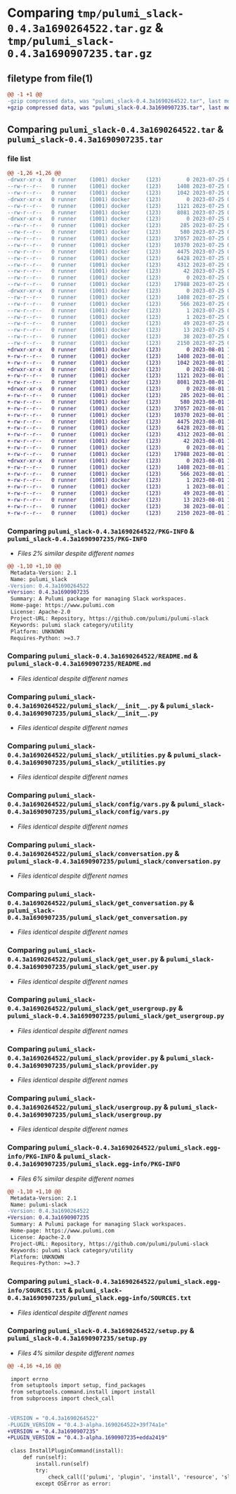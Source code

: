 # Comparing `tmp/pulumi_slack-0.4.3a1690264522.tar.gz` & `tmp/pulumi_slack-0.4.3a1690907235.tar.gz`

## filetype from file(1)

```diff
@@ -1 +1 @@
-gzip compressed data, was "pulumi_slack-0.4.3a1690264522.tar", last modified: Tue Jul 25 06:03:41 2023, max compression
+gzip compressed data, was "pulumi_slack-0.4.3a1690907235.tar", last modified: Tue Aug  1 16:30:58 2023, max compression
```

## Comparing `pulumi_slack-0.4.3a1690264522.tar` & `pulumi_slack-0.4.3a1690907235.tar`

### file list

```diff
@@ -1,26 +1,26 @@
-drwxr-xr-x   0 runner    (1001) docker     (123)        0 2023-07-25 06:03:41.505857 pulumi_slack-0.4.3a1690264522/
--rw-r--r--   0 runner    (1001) docker     (123)     1408 2023-07-25 06:03:41.505857 pulumi_slack-0.4.3a1690264522/PKG-INFO
--rw-r--r--   0 runner    (1001) docker     (123)     1042 2023-07-25 06:03:41.000000 pulumi_slack-0.4.3a1690264522/README.md
-drwxr-xr-x   0 runner    (1001) docker     (123)        0 2023-07-25 06:03:41.505857 pulumi_slack-0.4.3a1690264522/pulumi_slack/
--rw-r--r--   0 runner    (1001) docker     (123)     1121 2023-07-25 06:03:41.000000 pulumi_slack-0.4.3a1690264522/pulumi_slack/__init__.py
--rw-r--r--   0 runner    (1001) docker     (123)     8081 2023-07-25 06:03:41.000000 pulumi_slack-0.4.3a1690264522/pulumi_slack/_utilities.py
-drwxr-xr-x   0 runner    (1001) docker     (123)        0 2023-07-25 06:03:41.505857 pulumi_slack-0.4.3a1690264522/pulumi_slack/config/
--rw-r--r--   0 runner    (1001) docker     (123)      285 2023-07-25 06:03:41.000000 pulumi_slack-0.4.3a1690264522/pulumi_slack/config/__init__.py
--rw-r--r--   0 runner    (1001) docker     (123)      580 2023-07-25 06:03:41.000000 pulumi_slack-0.4.3a1690264522/pulumi_slack/config/vars.py
--rw-r--r--   0 runner    (1001) docker     (123)    37057 2023-07-25 06:03:41.000000 pulumi_slack-0.4.3a1690264522/pulumi_slack/conversation.py
--rw-r--r--   0 runner    (1001) docker     (123)    10370 2023-07-25 06:03:41.000000 pulumi_slack-0.4.3a1690264522/pulumi_slack/get_conversation.py
--rw-r--r--   0 runner    (1001) docker     (123)     4475 2023-07-25 06:03:41.000000 pulumi_slack-0.4.3a1690264522/pulumi_slack/get_user.py
--rw-r--r--   0 runner    (1001) docker     (123)     6428 2023-07-25 06:03:41.000000 pulumi_slack-0.4.3a1690264522/pulumi_slack/get_usergroup.py
--rw-r--r--   0 runner    (1001) docker     (123)     4312 2023-07-25 06:03:41.000000 pulumi_slack-0.4.3a1690264522/pulumi_slack/provider.py
--rw-r--r--   0 runner    (1001) docker     (123)       42 2023-07-25 06:03:41.000000 pulumi_slack-0.4.3a1690264522/pulumi_slack/pulumi-plugin.json
--rw-r--r--   0 runner    (1001) docker     (123)        0 2023-07-25 06:03:41.000000 pulumi_slack-0.4.3a1690264522/pulumi_slack/py.typed
--rw-r--r--   0 runner    (1001) docker     (123)    17988 2023-07-25 06:03:41.000000 pulumi_slack-0.4.3a1690264522/pulumi_slack/usergroup.py
-drwxr-xr-x   0 runner    (1001) docker     (123)        0 2023-07-25 06:03:41.505857 pulumi_slack-0.4.3a1690264522/pulumi_slack.egg-info/
--rw-r--r--   0 runner    (1001) docker     (123)     1408 2023-07-25 06:03:41.000000 pulumi_slack-0.4.3a1690264522/pulumi_slack.egg-info/PKG-INFO
--rw-r--r--   0 runner    (1001) docker     (123)      566 2023-07-25 06:03:41.000000 pulumi_slack-0.4.3a1690264522/pulumi_slack.egg-info/SOURCES.txt
--rw-r--r--   0 runner    (1001) docker     (123)        1 2023-07-25 06:03:41.000000 pulumi_slack-0.4.3a1690264522/pulumi_slack.egg-info/dependency_links.txt
--rw-r--r--   0 runner    (1001) docker     (123)        1 2023-07-25 06:03:41.000000 pulumi_slack-0.4.3a1690264522/pulumi_slack.egg-info/not-zip-safe
--rw-r--r--   0 runner    (1001) docker     (123)       49 2023-07-25 06:03:41.000000 pulumi_slack-0.4.3a1690264522/pulumi_slack.egg-info/requires.txt
--rw-r--r--   0 runner    (1001) docker     (123)       13 2023-07-25 06:03:41.000000 pulumi_slack-0.4.3a1690264522/pulumi_slack.egg-info/top_level.txt
--rw-r--r--   0 runner    (1001) docker     (123)       38 2023-07-25 06:03:41.505857 pulumi_slack-0.4.3a1690264522/setup.cfg
--rw-r--r--   0 runner    (1001) docker     (123)     2150 2023-07-25 06:03:41.000000 pulumi_slack-0.4.3a1690264522/setup.py
+drwxr-xr-x   0 runner    (1001) docker     (123)        0 2023-08-01 16:30:58.454037 pulumi_slack-0.4.3a1690907235/
+-rw-r--r--   0 runner    (1001) docker     (123)     1408 2023-08-01 16:30:58.454037 pulumi_slack-0.4.3a1690907235/PKG-INFO
+-rw-r--r--   0 runner    (1001) docker     (123)     1042 2023-08-01 16:30:58.000000 pulumi_slack-0.4.3a1690907235/README.md
+drwxr-xr-x   0 runner    (1001) docker     (123)        0 2023-08-01 16:30:58.450036 pulumi_slack-0.4.3a1690907235/pulumi_slack/
+-rw-r--r--   0 runner    (1001) docker     (123)     1121 2023-08-01 16:30:58.000000 pulumi_slack-0.4.3a1690907235/pulumi_slack/__init__.py
+-rw-r--r--   0 runner    (1001) docker     (123)     8081 2023-08-01 16:30:58.000000 pulumi_slack-0.4.3a1690907235/pulumi_slack/_utilities.py
+drwxr-xr-x   0 runner    (1001) docker     (123)        0 2023-08-01 16:30:58.454037 pulumi_slack-0.4.3a1690907235/pulumi_slack/config/
+-rw-r--r--   0 runner    (1001) docker     (123)      285 2023-08-01 16:30:58.000000 pulumi_slack-0.4.3a1690907235/pulumi_slack/config/__init__.py
+-rw-r--r--   0 runner    (1001) docker     (123)      580 2023-08-01 16:30:58.000000 pulumi_slack-0.4.3a1690907235/pulumi_slack/config/vars.py
+-rw-r--r--   0 runner    (1001) docker     (123)    37057 2023-08-01 16:30:58.000000 pulumi_slack-0.4.3a1690907235/pulumi_slack/conversation.py
+-rw-r--r--   0 runner    (1001) docker     (123)    10370 2023-08-01 16:30:58.000000 pulumi_slack-0.4.3a1690907235/pulumi_slack/get_conversation.py
+-rw-r--r--   0 runner    (1001) docker     (123)     4475 2023-08-01 16:30:58.000000 pulumi_slack-0.4.3a1690907235/pulumi_slack/get_user.py
+-rw-r--r--   0 runner    (1001) docker     (123)     6428 2023-08-01 16:30:58.000000 pulumi_slack-0.4.3a1690907235/pulumi_slack/get_usergroup.py
+-rw-r--r--   0 runner    (1001) docker     (123)     4312 2023-08-01 16:30:58.000000 pulumi_slack-0.4.3a1690907235/pulumi_slack/provider.py
+-rw-r--r--   0 runner    (1001) docker     (123)       42 2023-08-01 16:30:58.000000 pulumi_slack-0.4.3a1690907235/pulumi_slack/pulumi-plugin.json
+-rw-r--r--   0 runner    (1001) docker     (123)        0 2023-08-01 16:30:58.000000 pulumi_slack-0.4.3a1690907235/pulumi_slack/py.typed
+-rw-r--r--   0 runner    (1001) docker     (123)    17988 2023-08-01 16:30:58.000000 pulumi_slack-0.4.3a1690907235/pulumi_slack/usergroup.py
+drwxr-xr-x   0 runner    (1001) docker     (123)        0 2023-08-01 16:30:58.454037 pulumi_slack-0.4.3a1690907235/pulumi_slack.egg-info/
+-rw-r--r--   0 runner    (1001) docker     (123)     1408 2023-08-01 16:30:58.000000 pulumi_slack-0.4.3a1690907235/pulumi_slack.egg-info/PKG-INFO
+-rw-r--r--   0 runner    (1001) docker     (123)      566 2023-08-01 16:30:58.000000 pulumi_slack-0.4.3a1690907235/pulumi_slack.egg-info/SOURCES.txt
+-rw-r--r--   0 runner    (1001) docker     (123)        1 2023-08-01 16:30:58.000000 pulumi_slack-0.4.3a1690907235/pulumi_slack.egg-info/dependency_links.txt
+-rw-r--r--   0 runner    (1001) docker     (123)        1 2023-08-01 16:30:58.000000 pulumi_slack-0.4.3a1690907235/pulumi_slack.egg-info/not-zip-safe
+-rw-r--r--   0 runner    (1001) docker     (123)       49 2023-08-01 16:30:58.000000 pulumi_slack-0.4.3a1690907235/pulumi_slack.egg-info/requires.txt
+-rw-r--r--   0 runner    (1001) docker     (123)       13 2023-08-01 16:30:58.000000 pulumi_slack-0.4.3a1690907235/pulumi_slack.egg-info/top_level.txt
+-rw-r--r--   0 runner    (1001) docker     (123)       38 2023-08-01 16:30:58.454037 pulumi_slack-0.4.3a1690907235/setup.cfg
+-rw-r--r--   0 runner    (1001) docker     (123)     2150 2023-08-01 16:30:58.000000 pulumi_slack-0.4.3a1690907235/setup.py
```

### Comparing `pulumi_slack-0.4.3a1690264522/PKG-INFO` & `pulumi_slack-0.4.3a1690907235/PKG-INFO`

 * *Files 2% similar despite different names*

```diff
@@ -1,10 +1,10 @@
 Metadata-Version: 2.1
 Name: pulumi_slack
-Version: 0.4.3a1690264522
+Version: 0.4.3a1690907235
 Summary: A Pulumi package for managing Slack workspaces.
 Home-page: https://www.pulumi.com
 License: Apache-2.0
 Project-URL: Repository, https://github.com/pulumi/pulumi-slack
 Keywords: pulumi slack category/utility
 Platform: UNKNOWN
 Requires-Python: >=3.7
```

### Comparing `pulumi_slack-0.4.3a1690264522/README.md` & `pulumi_slack-0.4.3a1690907235/README.md`

 * *Files identical despite different names*

### Comparing `pulumi_slack-0.4.3a1690264522/pulumi_slack/__init__.py` & `pulumi_slack-0.4.3a1690907235/pulumi_slack/__init__.py`

 * *Files identical despite different names*

### Comparing `pulumi_slack-0.4.3a1690264522/pulumi_slack/_utilities.py` & `pulumi_slack-0.4.3a1690907235/pulumi_slack/_utilities.py`

 * *Files identical despite different names*

### Comparing `pulumi_slack-0.4.3a1690264522/pulumi_slack/config/vars.py` & `pulumi_slack-0.4.3a1690907235/pulumi_slack/config/vars.py`

 * *Files identical despite different names*

### Comparing `pulumi_slack-0.4.3a1690264522/pulumi_slack/conversation.py` & `pulumi_slack-0.4.3a1690907235/pulumi_slack/conversation.py`

 * *Files identical despite different names*

### Comparing `pulumi_slack-0.4.3a1690264522/pulumi_slack/get_conversation.py` & `pulumi_slack-0.4.3a1690907235/pulumi_slack/get_conversation.py`

 * *Files identical despite different names*

### Comparing `pulumi_slack-0.4.3a1690264522/pulumi_slack/get_user.py` & `pulumi_slack-0.4.3a1690907235/pulumi_slack/get_user.py`

 * *Files identical despite different names*

### Comparing `pulumi_slack-0.4.3a1690264522/pulumi_slack/get_usergroup.py` & `pulumi_slack-0.4.3a1690907235/pulumi_slack/get_usergroup.py`

 * *Files identical despite different names*

### Comparing `pulumi_slack-0.4.3a1690264522/pulumi_slack/provider.py` & `pulumi_slack-0.4.3a1690907235/pulumi_slack/provider.py`

 * *Files identical despite different names*

### Comparing `pulumi_slack-0.4.3a1690264522/pulumi_slack/usergroup.py` & `pulumi_slack-0.4.3a1690907235/pulumi_slack/usergroup.py`

 * *Files identical despite different names*

### Comparing `pulumi_slack-0.4.3a1690264522/pulumi_slack.egg-info/PKG-INFO` & `pulumi_slack-0.4.3a1690907235/pulumi_slack.egg-info/PKG-INFO`

 * *Files 6% similar despite different names*

```diff
@@ -1,10 +1,10 @@
 Metadata-Version: 2.1
 Name: pulumi-slack
-Version: 0.4.3a1690264522
+Version: 0.4.3a1690907235
 Summary: A Pulumi package for managing Slack workspaces.
 Home-page: https://www.pulumi.com
 License: Apache-2.0
 Project-URL: Repository, https://github.com/pulumi/pulumi-slack
 Keywords: pulumi slack category/utility
 Platform: UNKNOWN
 Requires-Python: >=3.7
```

### Comparing `pulumi_slack-0.4.3a1690264522/pulumi_slack.egg-info/SOURCES.txt` & `pulumi_slack-0.4.3a1690907235/pulumi_slack.egg-info/SOURCES.txt`

 * *Files identical despite different names*

### Comparing `pulumi_slack-0.4.3a1690264522/setup.py` & `pulumi_slack-0.4.3a1690907235/setup.py`

 * *Files 4% similar despite different names*

```diff
@@ -4,16 +4,16 @@
 
 import errno
 from setuptools import setup, find_packages
 from setuptools.command.install import install
 from subprocess import check_call
 
 
-VERSION = "0.4.3a1690264522"
-PLUGIN_VERSION = "0.4.3-alpha.1690264522+39f74a1e"
+VERSION = "0.4.3a1690907235"
+PLUGIN_VERSION = "0.4.3-alpha.1690907235+edda2419"
 
 class InstallPluginCommand(install):
     def run(self):
         install.run(self)
         try:
             check_call(['pulumi', 'plugin', 'install', 'resource', 'slack', PLUGIN_VERSION])
         except OSError as error:
```

